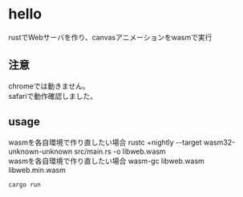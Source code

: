 # hello

rustでWebサーバを作り、canvasアニメーションをwasmで実行  

## 注意
chromeでは動きません。  
safariで動作確認しました。

## usage
wasmを各自環境で作り直したい場合  rustc +nightly --target wasm32-unknown-unknown src/main.rs -o libweb.wasm  
wasmを各自環境で作り直したい場合  wasm-gc libweb.wasm libweb.min.wasm  
  
```cargo run```


